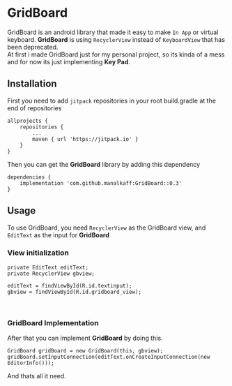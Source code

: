 # GridBoard
GridBoard is an android library that made it easy to make `In App` or virtual keyboard. **GridBoard** is using `RecyclerView` instead of `KeyboardView` that has been deprecated.
<br /> 
At first i made GridBoard just for my personal project, so its kinda of a mess and for now its just implementing **Key Pad**.

## Installation

First you need to add `jitpack` repositories in your root build.gradle at the end of repositories
```
allprojects {
	repositories {
		...
		maven { url 'https://jitpack.io' }
	}
}
```
Then you can get the **GridBoard** library by adding this dependency

```
dependencies {
	implementation 'com.github.manalkaff:GridBoard::0.3'
}
```

## Usage

To use GridBoard, you need `RecyclerView` as the GridBoard view, and `EditText` as the input for **GridBoard**
### View initialization
```
private EditText editText;
private RecyclerView gbview;

editText = findViewById(R.id.textinput);
gbview = findViewById(R.id.gridboard_view);
```
<br />

### GridBoard Implementation
After that you can implement **GridBoard** by doing this.
```
GridBoard gridBoard = new GridBoard(this, gbview);
gridBoard.setInputConnection(editText.onCreateInputConnection(new EditorInfo()));
```

And thats all it need.
